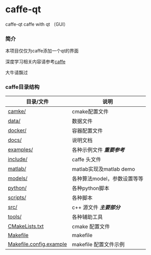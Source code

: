 # caffe-qt
caffe-qt  caffe with qt （GUI）

### 简介
本项目仅仅为caffe添加一个qt的界面

深度学习相关内容请参考[caffe](caffe)

大牛请飘过

### caffe目录结构

目录/文件 | 说明
----------- | --------
[camke/](caffe/cmake) | cmake配置文件
[data/](caffe/data)  | 数据文件
[docker/](caffe/docker) | 容器配置文件
[docs/](caffe/docs) |说明文档
[examples/](caffe/examples) |各种示例文件  ***重要参考***
[include/](caffe/include) | caffe 头文件
[matlab/](caffe/matlab) | matlab实现及matlab demo
[models/](caffe/models) | 各种算法model，参数设置等等
[python/](caffe/python) | 各种python脚本
[scripts/](caffe/scripts) | 各种脚本
[src/](caffe/src) | c++ 源文件  ***主要部分***
[tools/](caffe/tools) | 各种辅助工具
[CMakeLists.txt](caffe/CMakeLists.txt) | cmake 配置文件
[Makefile](caffe/Makefile) | makefile
[Makefile.config.example](caffe/Makefile.config.example)| makefile 配置文件示例
